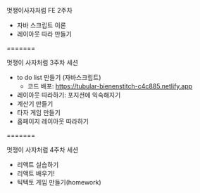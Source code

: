 멋쟁이사자처럼 FE 2주차
  - 자바 스크립트 이론
  - 레이아웃 따라 만들기

=======

멋쟁이 사자처럼 3주차 세션

- to do list 만들기 (자바스크립트)
  - 코드 배포: https://tubular-bienenstitch-c4c885.netlify.app
- 레이아웃 따라하기: 포지션에 익숙해지기
- 계산기 만들기
- 타자 게임 만들기
- 홈페이지 레이아웃 따라하기

=======

멋쟁이 사자처럼 4주차 세션

- 리액트 실습하기
- 리액트 배우기!
- 틱텍토 게임 만들기(homework)